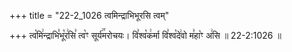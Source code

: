 +++
title = "22-2_1026 त्वमिन्द्राभिभूरसि त्वम्"

+++
त्व꣡मि꣢न्द्राभि꣣भू꣡र꣢सि꣣ त्व꣡ꣳ सूर्य꣢꣯मरोचयः। वि꣣श्व꣡क꣢र्मा वि꣣श्व꣡दे꣢वो म꣣हा꣡ꣳ अ꣢सि ॥ 22-2:1026 ॥